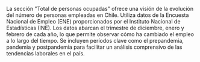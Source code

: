 La sección "Total de personas ocupadas" ofrece una visión de la evolución del número de personas empleadas en Chile. Utiliza datos de la Encuesta Nacional de Empleo (ENE) proporcionados por el Instituto Nacional de Estadísticas (INE). Los datos abarcan el trimestre de diciembre, enero y febrero de cada año, lo que permite observar cómo ha cambiado el empleo a lo largo del tiempo. Se incluyen períodos clave como el prepandemia, pandemia y postpandemia para facilitar un análisis comprensivo de las tendencias laborales en el país.
